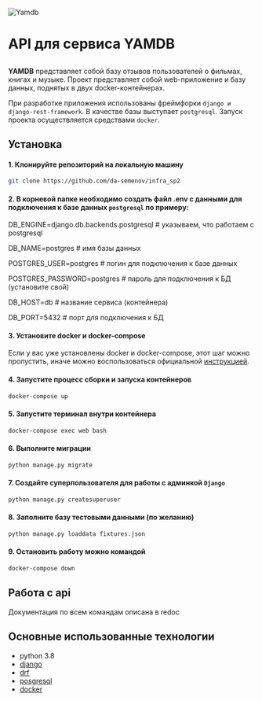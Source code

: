![Yamdb](https://github.com/da-semenov/yamdb_final/workflows/main.yml/badge.svg)

# API для сервиса YAMDB
## 
**YAMDB**  представляет собой базу отзывов пользователей о фильмах, книгах и музыке.
Проект представляет собой web-приложение и базу данных, поднятых в двух docker-контейнерах.

При разработке приложения использованы фреймфорки ```django и django-rest-framework```. В качестве базы выступает ```postgresql```.
Запуск проекта осуществляется средствами ```docker```.

## Установка

#### 1. Клонируйте репозиторий на локальную машину
```bash
git clone https://github.com/da-semenov/infra_sp2
```

#### 2. В корневой папке необходимо создать файл .env с данными для подключения к базе данных ```postgresql``` по примеру:
DB_ENGINE=django.db.backends.postgresql # указываем, что работаем с postgresql

DB_NAME=postgres # имя базы данных

POSTGRES_USER=postgres # логин для подключения к базе данных

POSTGRES_PASSWORD=postgres # пароль для подключения к БД (установите свой)

DB_HOST=db # название сервиса (контейнера)

DB_PORT=5432 # порт для подключения к БД

#### 3. Установите docker и docker-compose

Если у вас уже установлены docker и docker-compose, этот шаг можно пропустить, иначе можно воспользоваться официальной [инструкцией](https://docs.docker.com/engine/install/).

#### 4. Запустите процесс сборки и запуска контейнеров
```bash
docker-compose up
```

#### 5. Запустите терминал внутри контейнера
```bash
docker-compose exec web bash
```

#### 6. Выполните миграции
```bash
python manage.py migrate
```

#### 7. Создайте суперпользователя для работы с админкой ```Django```
```bash
python manage.py createsuperuser
```

#### 8. Заполните базу тестовыми данными (по желанию)
```bash
python manage.py loaddata fixtures.json
```

#### 9. Остановить работу можно командой
```bash
docker-compose down
```

## Работа с api
Документация по всем командам описана в redoc

## Основные использованные технологии
* python 3.8
* [django](https://www.djangoproject.com/)
* [drf](https://www.django-rest-framework.org/)
* [posgresql](https://www.postgresql.org/)
* [docker](https://www.docker.com/)

